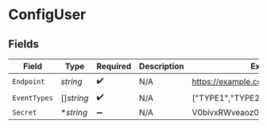 # ConfigUser


## Fields

| Field                            | Type                             | Required                         | Description                      | Example                          |
| -------------------------------- | -------------------------------- | -------------------------------- | -------------------------------- | -------------------------------- |
| `Endpoint`                       | *string*                         | :heavy_check_mark:               | N/A                              | https://example.com              |
| `EventTypes`                     | []*string*                       | :heavy_check_mark:               | N/A                              | ["TYPE1","TYPE2"]                |
| `Secret`                         | **string*                        | :heavy_minus_sign:               | N/A                              | V0bivxRWveaoz08afqjU6Ko/jwO0Cb+3 |